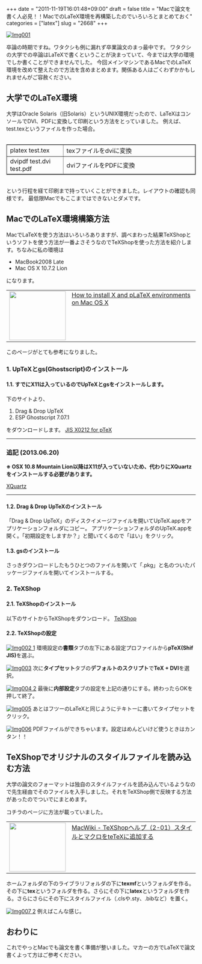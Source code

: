 +++
date = "2011-11-19T16:01:48+09:00"
draft = false
title = "Macで論文を書く人必見！！MacでのLaTeX環境を再構築したのでいろいろとまとめておく"
categories = ["latex"]
slug = "2668"
+++

<a href="http://knk-n.com/wp-content/uploads/2011/11/img0011.png" title="Img001"><img src="http://knk-n.com/wp-content/uploads/2011/11/img0011.png" alt="Img001" title="img001.png" /></a>

卒論の時期ですね。ワタクシも例に漏れず卒業論文のまっ最中です。
ワタクシの大学での卒論はLaTeXで書くということが決まっていて、今までは大学の環境でしか書くことができませんでした。
今回メインマシンであるMacでのLaTeX環境を改めて整えたので方法を含めまとめます。関係ある人はごくわずかかもしれませんがご容赦ください。
<!--more-->

<h2>大学でのLaTeX環境</h2>
大学はOracle Solaris（旧Solaris）というUNIX環境だったので、LaTeXはコンソールでDVI、PDFに変換して印刷という方法をとっていました。
例えば、test.texというファイルを作った場合。
<table border="1" width="100%" style="margin:2em 0;" align="center">
<tr>
<td width="30%">platex test.tex</td>
<td width="70%">texファイルをdviに変換</td>
</tr>
<tr>
<td width="30%">dvipdf test.dvi test.pdf</td>
<td width="70%">dviファイルをPDFに変換</td>
</tr>
</table>
という行程を経て印刷まで持っていくことができました。レイアウトの確認も同様です。
最低限Macでもここまではできないとダメです。

<h2>MacでのLaTeX環境構築方法</h2>
MacでLaTeXを使う方法はいろいろありますが、調べまわった結果TeXShopというソフトを使う方法が一番よさそうなのでTeXShopを使った方法を紹介します。ちなみに私の環境は
<ul>
<li>MacBook2008 Late</li>
<li>Mac OS X 10.7.2 Lion</li>
</ul>
になります。

<table border="0"><td valign="top" width="150"><a href="http://osksn2.hep.sci.osaka-u.ac.jp/~taku/osx/install_xtexgsgv.html" target="_blank"><img src="http://capture.heartrails.com/150x130/shadow?http://osksn2.hep.sci.osaka-u.ac.jp/~taku/osx/install_xtexgsgv.html" alt="" width="150" height="130" /></a></td><td valign="top"><a  href="http://osksn2.hep.sci.osaka-u.ac.jp/~taku/osx/install_xtexgsgv.html" target="_blank">How to install X and pLaTeX environments on Mac OS X</a><a href="http://b.hatena.ne.jp/entry/http://osksn2.hep.sci.osaka-u.ac.jp/~taku/osx/install_xtexgsgv.html" target="_blank"><img src="http://b.hatena.ne.jp/entry/image/http://osksn2.hep.sci.osaka-u.ac.jp/~taku/osx/install_xtexgsgv.html" alt="" /></a></td></table>

このページがとても参考になりました。

<h3>1. UpTeXとgs(Ghostscript)のインストール</h3>
<h4>1.1. すでにX11は入っているのでUpTeXとgsをインストールします。</h4>
下のサイトより、
<ol>
<li>Drag & Drop UpTeX</li>
<li>ESP Ghostscript 7.07.1</li>
</ol>
をダウンロードします。
<a href="http://www2.kumagaku.ac.jp/teacher/herogw/index.html" target="_blank">JIS X0212 for pTeX</a><a href="http://b.hatena.ne.jp/entry/http://www2.kumagaku.ac.jp/teacher/herogw/index.html" target="_blank"><img src="http://b.hatena.ne.jp/entry/image/http://www2.kumagaku.ac.jp/teacher/herogw/index.html" alt="" /></a>

<hr>
<h3>追記 (2013.06.20)</h3>
<strong>※ OSX 10.8 Mountain Lion以降はX11が入っていないため、代わりにXQuartzをインストールする必要があります。</strong>
<p><a  class="external" href="http://xquartz.macosforge.org/landing/" target="_blank">XQuartz</a></p>
<hr>

<h4>1.2. Drag & Drop UpTeXのインストール</h4>
「Drag & Drop UpTeX」のディスクイメージファイルを開いてUpTeX.appをアプリケーションフォルダにコピー。
アプリケーションフォルダのUpTeX.appを開く。「初期設定をしますか？」と聞いてくるので「はい」をクリック。
<h4>1.3. gsのインストール</h4>
さっきダウンロードしたもうひとつのファイルを開いて「.pkg」と名のついたパッケージファイルを開いてインストールする。
<h3>2. TeXShop</h3>
<h4>2.1. TeXShopのインストール</h4>
以下のサイトからTeXShopをダウンロード。
<a href="http://darkwing.uoregon.edu/~koch/texshop/texshop.html" target="_blank">TeXShop</a><a href="http://b.hatena.ne.jp/entry/http://darkwing.uoregon.edu/~koch/texshop/texshop.html" target="_blank"><img src="http://b.hatena.ne.jp/entry/image/http://darkwing.uoregon.edu/~koch/texshop/texshop.html" alt="" /></a>

<h4>2.2. TeXShopの設定</h4>
<a href="http://knk-n.com/wp-content/uploads/2011/11/img002-11.jpg" title="Img002 1"><img src="http://knk-n.com/wp-content/uploads/2011/11/img002-11.jpg" alt="Img002 1" title="img002-1.jpg" /></a>
環境設定の<strong>書類</strong>タブの左下にある設定プロファイルから<strong>pTeX(Shif JIS)</strong>を選ぶ。

<a href="http://knk-n.com/wp-content/uploads/2011/11/img0031.jpg" title="Img003"><img src="http://knk-n.com/wp-content/uploads/2011/11/img0031.jpg" alt="Img003" title="img003.jpg" /></a>
次に<strong>タイプセット</strong>タブの<strong>デフォルトのスクリプト</strong>で<strong>TeX + DVI</strong>を選択。

<a href="http://knk-n.com/wp-content/uploads/2011/11/img004-2.jpg" title="Img004 2"><img src="http://knk-n.com/wp-content/uploads/2011/11/img004-2.jpg" alt="Img004 2" title="img004-2.jpg" /></a>
最後に<strong>内部設定</strong>タブの設定を上記の通りにする。終わったらOKを押して終了。

<a href="http://knk-n.com/wp-content/uploads/2011/11/img005.png" title="Img005"><img src="http://knk-n.com/wp-content/uploads/2011/11/img005.png" alt="Img005" title="img005.png" /></a>
あとはフツーのLaTeXと同じようにテキトーに書いてタイプセットをクリック。

<a href="http://knk-n.com/wp-content/uploads/2011/11/img006.png" title="Img006"><img src="http://knk-n.com/wp-content/uploads/2011/11/img006.png" alt="Img006" title="img006.png" /></a>
PDFファイルができちゃいます。設定はめんどいけど使うときはカンタン！！

<h2>TeXShopでオリジナルのスタイルファイルを読み込む方法</h2>
大学の論文のフォーマットは独自のスタイルファイルを読み込んでいるようなので先生経由でそのファイルを入手しました。それをTeXShop側で反映する方法があったのでついでにまとめます。

コチラのページに方法が載っていました。
<table border="0"><td valign="top" width="150"><a href="http://macwiki.sourceforge.jp/wiki/index.php/TeXShop%E3%83%98%E3%83%AB%E3%83%97%EF%BC%882-01%EF%BC%89%E3%82%B9%E3%82%BF%E3%82%A4%E3%83%AB%E3%81%A8%E3%83%9E%E3%82%AF%E3%83%AD%E3%82%92teTeX%E3%81%AB%E8%BF%BD%E5%8A%A0%E3%81%99%E3%82%8B" target="_blank"><img src="http://capture.heartrails.com/150x130/shadow?http://macwiki.sourceforge.jp/wiki/index.php/TeXShop%E3%83%98%E3%83%AB%E3%83%97%EF%BC%882-01%EF%BC%89%E3%82%B9%E3%82%BF%E3%82%A4%E3%83%AB%E3%81%A8%E3%83%9E%E3%82%AF%E3%83%AD%E3%82%92teTeX%E3%81%AB%E8%BF%BD%E5%8A%A0%E3%81%99%E3%82%8B" alt="" width="150" height="130" /></a></td><td valign="top"><a  href="http://macwiki.sourceforge.jp/wiki/index.php/TeXShop%E3%83%98%E3%83%AB%E3%83%97%EF%BC%882-01%EF%BC%89%E3%82%B9%E3%82%BF%E3%82%A4%E3%83%AB%E3%81%A8%E3%83%9E%E3%82%AF%E3%83%AD%E3%82%92teTeX%E3%81%AB%E8%BF%BD%E5%8A%A0%E3%81%99%E3%82%8B" target="_blank">MacWiki - TeXShopヘルプ（2-01）スタイルとマクロをteTeXに追加する</a><a href="http://b.hatena.ne.jp/entry/http://macwiki.sourceforge.jp/wiki/index.php/TeXShop%E3%83%98%E3%83%AB%E3%83%97%EF%BC%882-01%EF%BC%89%E3%82%B9%E3%82%BF%E3%82%A4%E3%83%AB%E3%81%A8%E3%83%9E%E3%82%AF%E3%83%AD%E3%82%92teTeX%E3%81%AB%E8%BF%BD%E5%8A%A0%E3%81%99%E3%82%8B" target="_blank"><img src="http://b.hatena.ne.jp/entry/image/http://macwiki.sourceforge.jp/wiki/index.php/TeXShop%E3%83%98%E3%83%AB%E3%83%97%EF%BC%882-01%EF%BC%89%E3%82%B9%E3%82%BF%E3%82%A4%E3%83%AB%E3%81%A8%E3%83%9E%E3%82%AF%E3%83%AD%E3%82%92teTeX%E3%81%AB%E8%BF%BD%E5%8A%A0%E3%81%99%E3%82%8B" alt="" /></a></td></table>

ホームフォルダの下のライブラリフォルダの下に<strong>texmf</strong>というフォルダを作る。その下に<strong>tex</strong>というフォルダを作る。さらにその下に<strong>latex</strong>というフォルダを作る。さらにさらにその下にスタイルファイル（.clsや.sty、.bibなど）を置く。

<a href="http://knk-n.com/wp-content/uploads/2011/11/img007-2.jpg" title="Img007 2"><img src="http://knk-n.com/wp-content/uploads/2011/11/img007-2.jpg" alt="Img007 2" title="img007 2.jpg" /></a>
例えばこんな感じ。

<h2>おわりに</h2>
これでやっとMacでも論文を書く準備が整いました。マカーの方でLaTeXで論文書くよって方はご参考ください。
